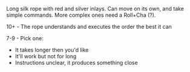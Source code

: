 Long silk rope with red and silver inlays. Can move on its own, and take simple commands. More complex ones need a Roll+Cha (?).

10+ - The rope understands and executes the order the best it can

7-9 - Pick one:

* It takes longer then you'd like
* It'll work but not for long
* Instructions unclear, it produces something close
